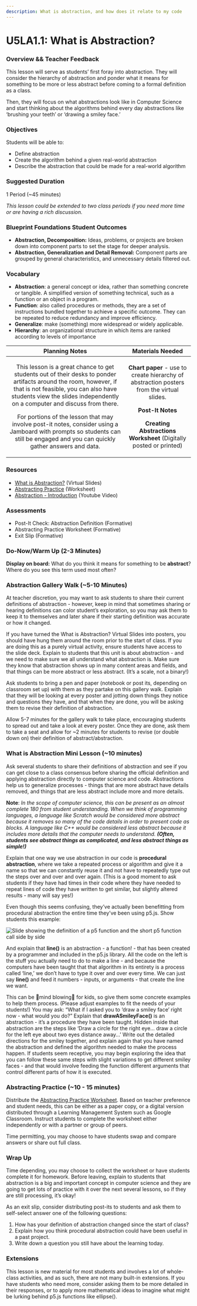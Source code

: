 ```yaml
---
description: What is abstraction, and how does it relate to my code
---
```


# U5LA1.1: What is Abstraction?

### Overview && Teacher Feedback

This lesson will serve as students’ first foray into abstraction. They will consider the hierarchy of abstraction and ponder what it means for something to be more or less abstract before coming to a formal definition as a class.

Then, they will focus on what abstractions look like in Computer Science and start thinking about the algorithms behind every day abstractions like ‘brushing your teeth’ or ‘drawing a smiley face.’

### Objectives

Students will be able to:

* Define abstraction&#x20;
* Create the algorithm behind a given real-world abstraction&#x20;
* Describe the abstraction that could be made for a real-world algorithm

### Suggested Duration

1 Period (\~45 minutes)

_This lesson could be extended to two class periods if you need more time or are having a rich discussion._

### Blueprint Foundations Student Outcomes

* **Abstraction, Decomposition:** Ideas, problems, or projects are broken down into component parts to set the stage for deeper analysis.
* **Abstraction, Generalization and Detail Removal:** Component parts are grouped by general characteristics, and unnecessary details filtered out.

### Vocabulary

* **Abstraction**: a general concept or idea, rather than something concrete or tangible. A simplified version of something technical, such as a function or an object in a program.&#x20;
* **Function**: also called procedures or methods, they are a set of instructions bundled together to achieve a specific outcome. They can be repeated to reduce redundancy and improve efficiency.&#x20;
* **Generalize**: make (something) more widespread or widely applicable.&#x20;
* **Hierarchy**: an organizational structure in which items are ranked according to levels of importance

|                                                                                                                                                                                                               Planning Notes                                                                                                                                                                                                               |                                                                                                                     Materials Needed                                                                                                                    |
| :----------------------------------------------------------------------------------------------------------------------------------------------------------------------------------------------------------------------------------------------------------------------------------------------------------------------------------------------------------------------------------------------------------------------------------------: | :-----------------------------------------------------------------------------------------------------------------------------------------------------------------------------------------------------------------------------------------------------: |
| <p>This lesson is a great chance to get students out of their desks to ponder artifacts around the room, however, if that is not feasible, you can also have students view the slides independently on a computer and discuss from there.</p><p></p><p>For portions of the lesson that may involve post-it notes, consider using a Jamboard with prompts so students can still be engaged and you can quickly gather answers and data.</p> | <p><strong>Chart paper</strong> - use to create hierarchy of abstraction posters from the virtual slides. </p><p></p><p><strong>Post-It Notes</strong> </p><p></p><p><strong>Creating Abstractions Worksheet</strong> (Digitally posted or printed)</p> |

### Resources

* [What is Abstraction?](https://docs.google.com/presentation/d/1eFb0A5CKB1SQz-Fn28MJjzE3LojV79LPJcRK0Car\_8s/preview) (Virtual Slides)&#x20;
* [Abstracting Practice](https://docs.google.com/document/d/1cR3Z6awNWLSHsGHbJet8dZQ6MS7eWNMpEokwqzdfRhM/copy) (Worksheet)&#x20;
* [Abstraction - Introduction](https://www.youtube.com/watch?v=UXo7HMopEyk) (Youtube Video)

### Assessments

* Post-It Check: Abstraction Definition (Formative)&#x20;
* Abstracting Practice Worksheet (Formative)&#x20;
* Exit Slip (Formative)

### Do-Now/Warm Up (2-3 Minutes)

**Display on board:** What do you think it means for something to be **abstract**? Where do you see this term used most often?

### Abstraction Gallery Walk (\~5-10 Minutes)

At teacher discretion, you may want to ask students to share their current definitions of abstraction - however, keep in mind that sometimes sharing or hearing definitions can color student’s exploration, so you may ask them to keep it to themselves and later share if their starting definition was accurate or how it changed.

If you have turned the What is Abstraction? Virtual Slides into posters, you should have hung them around the room prior to the start of class. If you are doing this as a purely virtual activity, ensure students have access to the slide deck. Explain to students that this unit is about abstraction - and we need to make sure we all understand what abstraction is. Make sure they know that abstraction shows up in many content areas and fields, and that things can be more abstract or less abstract. (It’s a scale, not a binary!)

Ask students to bring a pen and paper (notebook or post its, depending on classroom set up) with them as they partake on this gallery walk. Explain that they will be looking at every poster and jotting down things they notice and questions they have, and that when they are done, you will be asking them to revise their definition of abstraction.

Allow 5-7 minutes for the gallery walk to take place, encouraging students to spread out and take a look at every poster. Once they are done, ask them to take a seat and allow for \~2 minutes for students to revise (or double down on) their definition of abstract/abstraction.

### What is Abstraction Mini Lesson (\~10 minutes)

Ask several students to share their definitions of abstraction and see if you can get close to a class consensus before sharing the official definition and applying abstraction directly to computer science and code. Abstractions help us to generalize processes - things that are more abstract have details removed, and things that are less abstract include more and more details.

**Note**: _In the scope of computer science, this can be present as an almost complete 180 from student understanding. When we think of programming languages, a language like Scratch would be considered more abstract because it removes so many of the code details in order to present code as blocks. A language like C++ would be considered less abstract because it includes more details that the computer needs to understand. **(Often, students see abstract things as complicated, and less abstract things as simple!)**_

Explain that one way we use abstraction in our code is **procedural abstraction**, where we take a repeated process or algorithm and give it a name so that we can constantly reuse it and not have to repeatedly type out the steps over and over and over again. (This is a good moment to ask students if they have had times in their code where they have needed to repeat lines of code they have written to get similar, but slightly altered results - many will say yes!)

Even though this seems confusing, they’ve actually been benefitting from procedural abstraction the entire time they’ve been using p5.js. Show students this example:

![Slide showing the definition of a p5 function and the short p5 function call side by side](https://lh6.googleusercontent.com/IRUM8x8IugP\_XOqn-Ryl-doi9yDeCQovPN2erxiMJRGbePoXvn7r4Bb8zXIVPDAACpOMr84EURucJ2Q1xnpmnDJ5skzUtL2XkkcQL4UulvBkz6UcpRbEt4gQftNVuEyuuh-7XneF)

And explain that **line()** is an abstraction - a function! - that has been created by a programmer and included in the p5.js library. All the code on the left is the stuff you actually need to do to make a line - and because the computers have been taught that that algorithm in its entirety is a process called ‘line,’ we don’t have to type it over and over every time. We can just say **line()** and feed it numbers - inputs, or arguments - that create the line we want.

This can be 🤯mind blowing🤯 for kids, so give them some concrete examples to help them process. (Please adjust examples to fit the needs of your students!) You may ask: “What if I asked you to ‘draw a smiley face’ right now - what would you do?” Explain that **drawASmileyFace()** is an abstraction - it’s a procedure they have been taught. Hidden inside that abstraction are the steps like ‘Draw a circle for the right eye… draw a circle for the left eye about two eyes distance away…’ Write out the detailed directions for the smiley together, and explain again that you have named the abstraction and defined the algorithm needed to make the process happen. If students seem receptive, you may begin exploring the idea that you can follow these same steps with slight variations to get different smiley faces - and that would involve feeding the function different arguments that control different parts of how it is executed.

### Abstracting Practice (\~10 - 15 minutes)

Distribute the [Abstracting Practice Worksheet](https://docs.google.com/document/d/1cR3Z6awNWLSHsGHbJet8dZQ6MS7eWNMpEokwqzdfRhM/copy). Based on teacher preference and student needs, this can be either as a paper copy, or a digital version distributed through a Learning Management System such as Google Classroom. Instruct students to complete the worksheet either independently or with a partner or group of peers.

Time permitting, you may choose to have students swap and compare answers or share out full class.

### Wrap Up

Time depending, you may choose to collect the worksheet or have students complete it for homework. Before leaving, explain to students that abstraction is a big and important concept in computer science and they are going to get lots of practice with it over the next several lessons, so if they are still processing, it’s okay!

As an exit slip, consider distributing post-its to students and ask them to self-select answer one of the following questions:

1. How has your definition of abstraction changed since the start of class?&#x20;
2. Explain how you think procedural abstraction could have been useful in a past project.&#x20;
3. Write down a question you still have about the learning today.

### Extensions

This lesson is new material for most students and involves a lot of whole-class activities, and as such, there are not many built-in extensions. If you have students who need more, consider asking them to be more detailed in their responses, or to apply more mathematical ideas to imagine what might be lurking behind p5.js functions like ellipse().
